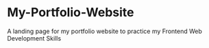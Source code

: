 # My-Portfolio-Website
A landing page for my portfolio website to practice my Frontend Web Development Skills
